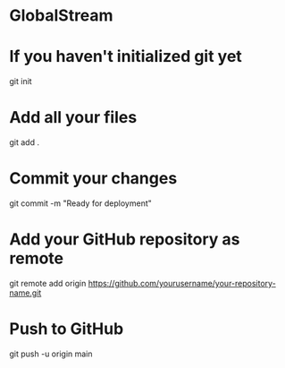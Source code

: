 # GlobalStream
# If you haven't initialized git yet
git init

# Add all your files
git add .

# Commit your changes
git commit -m "Ready for deployment"

# Add your GitHub repository as remote
git remote add origin https://github.com/yourusername/your-repository-name.git

# Push to GitHub
git push -u origin main
